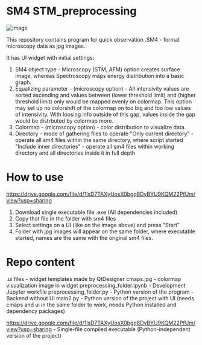 # SM4 STM_preprocessing
![image](https://user-images.githubusercontent.com/65440465/221204555-7dd88d97-9160-43b7-8283-6e4d5bb3d549.png)


This repository contains program for quick observation .SM4 - format microscopy data as jpg images.

It has UI widget with initial settings:
1. SM4 object type - Microscopy (STM, AFM) option creates surface image, whereas Spectroscopy maps energy distribution into a basic graph.
2. Equalizing parameter - (microscopy option) - All intensivity values are sorted ascending and values between (lower threshold limit) and (higher threshold limit) only would be mapped evenly on colormap. This option may set up no colorshift of the colormap on too big and too low values of intensivity. With loosing info outside of this gap, values inside the gap would be distrbuted by colormap more. 
3. Colormap - (microscopy option) - color distribution to visualize data.
4. Directory - mode of gathering files to operate
"Only current directory" - operate all sm4 files within the same directory, where script started
"Include inner directories" - operate all sm4 files within working directory and all directories inside it in full depth     


# How to use
https://drive.google.com/file/d/1lsD7TAXyUosX0bgq8DyBYU9KQM22PfUm/view?usp=sharing
1. Download single executable file .exe (All dependencies included)
2. Copy that file in the folder with sm4 files
3. Select settings on a UI (like on the image above) and press "Start"
4. Folder with jpg images will appear on the same folder, where executable started, names are the same with the original sm4 files.

# Repo content
.ui files - widget templates made by QtDesigner
cmaps.jpg - colormap visualization image in widget
preprocessing_folder.ipynb - Development Jupyter workfile
preprocessing_folder.py - Python version of the program - Backend without UI
main2.py - Python version of the project with UI (needs cmaps and ui in the same folder to work, needs Python installed and dependency packages)  

https://drive.google.com/file/d/1lsD7TAXyUosX0bgq8DyBYU9KQM22PfUm/view?usp=sharing - Single-file compiled executable (Python-independent version of the project)

 
